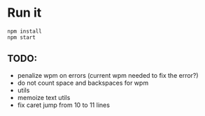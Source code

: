 # Run it
```
npm install
npm start
```

## TODO:
- penalize wpm on errors (current wpm needed to fix the error?)
- do not count space and backspaces for wpm
- utils
- memoize text utils
- fix caret jump from 10 to 11 lines